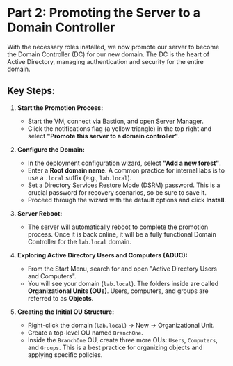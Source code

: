 # Part 2: Promoting the Server to a Domain Controller

With the necessary roles installed, we now promote our server to become the Domain Controller (DC) for our new domain. The DC is the heart of Active Directory, managing authentication and security for the entire domain.

## Key Steps:

1.  **Start the Promotion Process:**
    *   Start the VM, connect via Bastion, and open Server Manager.
    *   Click the notifications flag (a yellow triangle) in the top right and select **"Promote this server to a domain controller"**.

2.  **Configure the Domain:**
    *   In the deployment configuration wizard, select **"Add a new forest"**.
    *   Enter a **Root domain name**. A common practice for internal labs is to use a `.local` suffix (e.g., `lab.local`).
    *   Set a Directory Services Restore Mode (DSRM) password. This is a crucial password for recovery scenarios, so be sure to save it.
    *   Proceed through the wizard with the default options and click **Install**.

3.  **Server Reboot:**
    *   The server will automatically reboot to complete the promotion process. Once it is back online, it will be a fully functional Domain Controller for the `lab.local` domain.

4.  **Exploring Active Directory Users and Computers (ADUC):**
    *   From the Start Menu, search for and open "Active Directory Users and Computers".
    *   You will see your domain (`lab.local`). The folders inside are called **Organizational Units (OUs)**. Users, computers, and groups are referred to as **Objects**.

5.  **Creating the Initial OU Structure:**
    *   Right-click the domain (`lab.local`) → New → Organizational Unit.
    *   Create a top-level OU named `BranchOne`.
    *   Inside the `BranchOne` OU, create three more OUs: `Users`, `Computers`, and `Groups`. This is a best practice for organizing objects and applying specific policies.
